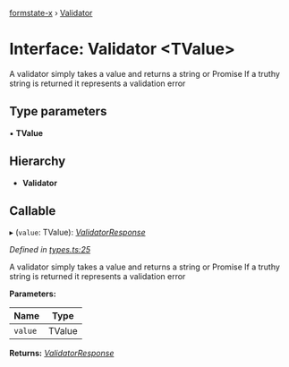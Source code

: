 [formstate-x](../README.md) › [Validator](validator.md)

# Interface: Validator <**TValue**>

A validator simply takes a value and returns a string or Promise<string>
If a truthy string is returned it represents a validation error

## Type parameters

▪ **TValue**

## Hierarchy

* **Validator**

## Callable

▸ (`value`: TValue): *[ValidatorResponse](../README.md#validatorresponse)*

*Defined in [types.ts:25](https://github.com/qiniu/formstate-x/blob/ccc96d5/src/types.ts#L25)*

A validator simply takes a value and returns a string or Promise<string>
If a truthy string is returned it represents a validation error

**Parameters:**

Name | Type |
------ | ------ |
`value` | TValue |

**Returns:** *[ValidatorResponse](../README.md#validatorresponse)*

